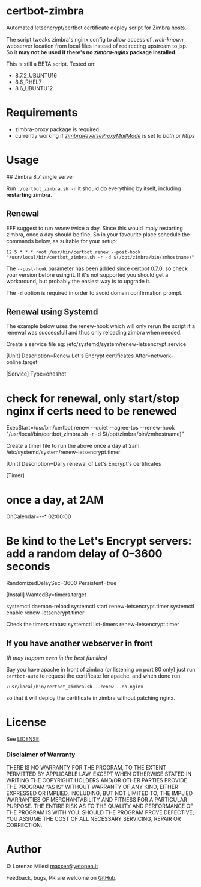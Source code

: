 # certbot-zimbra
Automated letsencrypt/certbot certificate deploy script for Zimbra hosts.

The script tweaks zimbra's nginx config to allow access of *.well-known* webserver location from local files instead of redirecting upstream to jsp. So it **may not be used if there's no *zimbra-nginx* package installed**.

This is still a BETA script. Tested on:
* 8.7.2_UBUNTU16
* 8.6_RHEL7
* 8.6_UBUNTU12

# Requirements

* zimbra-proxy package is required
* currently working if [*zimbraReverseProxyMailMode*](https://wiki.zimbra.com/wiki/CLI_zmtlsctl_to_set_Web_Server_Mode) is set to *both* or *https*

# Usage

## Zimbra 8.7 single server

Run
`./certbot_zimbra.sh -n`
it should do everything by itself, including **restarting zimbra**.

## Renewal

EFF suggest to run *renew* twice a day. Since this would imply restarting zimbra, once a day should be fine. So in your favourite place schedule
the commands below, as suitable for your setup:

```
12 5 * * * root /usr/bin/certbot renew --post-hook "/usr/local/bin/certbot_zimbra.sh -r -d $(/opt/zimbra/bin/zmhostname)"
```
The `--post-hook` parameter has been added since certbot 0.7.0, so check your version before using it. If it's not supported you should get a workaround, but probably the easiest way is to upgrade it.

The `-d` option is required in order to avoid domain confirmation prompt.

## Renewal using Systemd
The example below uses the renew-hook which will only rerun the script if a renewal was successfull and thus only reloading zimbra when needed.

Create a service file eg: /etc/systemd/system/renew-letsencrypt.service

[Unit]
Description=Renew Let's Encrypt certificates
After=network-online.target

[Service]
Type=oneshot
# check for renewal, only start/stop nginx if certs need to be renewed
ExecStart=/usr/bin/certbot renew --quiet --agree-tos --renew-hook "/usr/local/bin/certbot_zimbra.sh -r -d $(/opt/zimbra/bin/zmhostname)"

Create a timer file to run the above once a day at 2am: /etc/systemd/system/renew-letsencrypt.timer

[Unit]
Description=Daily renewal of Let's Encrypt's certificates

[Timer]
# once a day, at 2AM
OnCalendar=*-*-* 02:00:00
# Be kind to the Let's Encrypt servers: add a random delay of 0–3600 seconds
RandomizedDelaySec=3600
Persistent=true

[Install]
WantedBy=timers.target

systemctl daemon-reload
systemctl start renew-letsencrypt.timer
systemctl enable renew-letsencrypt.timer

Check the timers status:
systemctl list-timers renew-letsencrypt.timer

## If you have another webserver in front

*(It may happen even in the best families)*

Say you have apache in front of zimbra (or listening on port 80 only) just run `certbot-auto` to request the certificate for apache, and when done run
```
/usr/local/bin/certbot_zimbra.sh --renew --no-nginx
```
so that it will deploy the certificate in zimbra without patching nginx.

# License

See [LICENSE](LICENSE).

### Disclaimer of Warranty

THERE IS NO WARRANTY FOR THE PROGRAM, TO THE EXTENT PERMITTED BY APPLICABLE LAW. EXCEPT WHEN OTHERWISE STATED IN WRITING THE COPYRIGHT HOLDERS AND/OR OTHER PARTIES PROVIDE THE PROGRAM “AS IS” WITHOUT WARRANTY OF ANY KIND, EITHER EXPRESSED OR IMPLIED, INCLUDING, BUT NOT LIMITED TO, THE IMPLIED WARRANTIES OF MERCHANTABILITY AND FITNESS FOR A PARTICULAR PURPOSE. THE ENTIRE RISK AS TO THE QUALITY AND PERFORMANCE OF THE PROGRAM IS WITH YOU. SHOULD THE PROGRAM PROVE DEFECTIVE, YOU ASSUME THE COST OF ALL NECESSARY SERVICING, REPAIR OR CORRECTION.

# Author

&copy; Lorenzo Milesi <maxxer@yetopen.it>

Feedback, bugs, PR are welcome on [GitHub](https://github.com/yetopen/certbot-zimbra).
